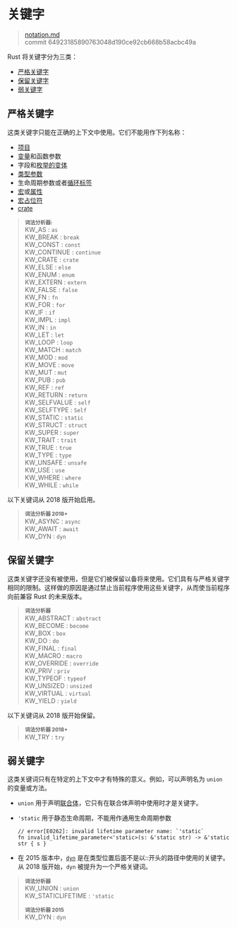 # 关键字

>[notation.md](https://github.com/rust-lang/reference/blob/master/src/keywords.md)\
>commit 64923185890763048d190ce92cb668b58acbc49a

Rust 将关键字分为三类：

  - [严格关键字](#严格关键字)
  - [保留关键字](#保留关键字)
  - [弱关键字](#弱关键字)

## 严格关键字

这类关键字只能在正确的上下文中使用。它们不能用作下列名称：

* [项目]
* [变量]和函数参数
* 字段和[枚举的变体]
* [类型参数]
* 生命周期参数或者[循环标签]
* [宏]或[属性]
* [宏占位符]
* [crate]

> **<sup>词法分析器:<sup>**\
> KW_AS             : `as`\
> KW_BREAK          : `break`\
> KW_CONST          : `const`\
> KW_CONTINUE       : `continue`\
> KW_CRATE          : `crate`\
> KW_ELSE           : `else`\
> KW_ENUM           : `enum`\
> KW_EXTERN         : `extern`\
> KW_FALSE          : `false`\
> KW_FN             : `fn`\
> KW_FOR            : `for`\
> KW_IF             : `if`\
> KW_IMPL           : `impl`\
> KW_IN             : `in`\
> KW_LET            : `let`\
> KW_LOOP           : `loop`\
> KW_MATCH          : `match`\
> KW_MOD            : `mod`\
> KW_MOVE           : `move`\
> KW_MUT            : `mut`\
> KW_PUB            : `pub`\
> KW_REF            : `ref`\
> KW_RETURN         : `return`\
> KW_SELFVALUE      : `self`\
> KW_SELFTYPE       : `Self`\
> KW_STATIC         : `static`\
> KW_STRUCT         : `struct`\
> KW_SUPER          : `super`\
> KW_TRAIT          : `trait`\
> KW_TRUE           : `true`\
> KW_TYPE           : `type`\
> KW_UNSAFE         : `unsafe`\
> KW_USE            : `use`\
> KW_WHERE          : `where`\
> KW_WHILE          : `while`

以下关键词从 2018 版开始启用。

> **<sup>词法分析器 2018+</sup>**\
> KW_ASYNC          : `async`\
> KW_AWAIT          : `await`\
> KW_DYN            : `dyn`

## 保留关键字

这类关键字还没有被使用，但是它们被保留以备将来使用。它们具有与严格关键字相同的限制。这样做的原因是通过禁止当前程序使用这些关键字，从而使当前程序向前兼容 Rust 的未来版本。

> **<sup>词法分析器</sup>**\
> KW_ABSTRACT       : `abstract`\
> KW_BECOME         : `become`\
> KW_BOX            : `box`\
> KW_DO             : `do`\
> KW_FINAL          : `final`\
> KW_MACRO          : `macro`\
> KW_OVERRIDE       : `override`\
> KW_PRIV           : `priv`\
> KW_TYPEOF         : `typeof`\
> KW_UNSIZED        : `unsized`\
> KW_VIRTUAL        : `virtual`\
> KW_YIELD          : `yield`

以下关键词从 2018 版开始保留。

> **<sup>词法分析器 2018+</sup>**\
> KW_TRY   : `try`

## 弱关键字

这类关键词只有在特定的上下文中才有特殊的意义。例如，可以声明名为 `union` 的变量或方法。

* `union` 用于声明[联合体]，它只有在联合体声明中使用时才是关键字。
* `'static` 用于静态生命周期，不能用作通用生命周期参数

  ```compile_fail
  // error[E0262]: invalid lifetime parameter name: `'static`
  fn invalid_lifetime_parameter<'static>(s: &'static str) -> &'static str { s }
  ```
* 在 2015 版本中，[`dyn`] 是在类型位置后面不是以::开头的路径中使用的关键字。从 2018 版开始，`dyn` 被提升为一个严格关键词。

> **<sup>词法分析器</sup>**\
> KW_UNION          : `union`\
> KW_STATICLIFETIME : `'static`
>
> **<sup>词法分析器 2015</sup>**\
> KW_DYN            : `dyn`

[项目]: items.md
[变量]: variables.md
[类型参数]: types/parameters.md
[循环标签]: expressions/loop-expr.md#loop-labels
[宏]: macros.md
[属性]: attributes.md
[宏占位符]: macros-by-example.md
[crate]: crates-and-source-files.md
[联合体]: items/unions.md
[枚举的变体]: items/enumerations.md
[`dyn`]: types/trait-object.md